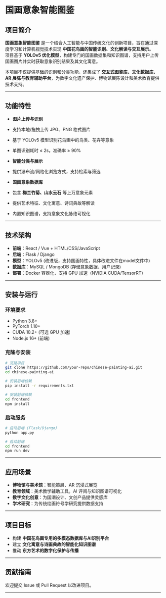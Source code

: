 # 国画意象智能图鉴  

## 项目简介  
**国画意象智能图鉴** 是一个结合人工智能与中国传统文化的创新项目，旨在通过深度学习和计算机视觉技术实现 **中国花鸟画的智能识别、文化解读与交互展示**。  
项目基于 **YOLOv5 优化模型**，构建专门的国画数据集和知识图谱，支持用户上传国画图片并实时获取意象识别结果及其文化寓意。  

本项目不仅提供基础的识别和分类功能，还集成了 **交互式图鉴库、文化数据库、AR 展陈与教育辅助平台**，为数字文化遗产保护、博物馆展陈设计和美术教育提供技术支持。  

---

## 功能特性  
-  **图片上传与识别**  
  - 支持本地/拖拽上传 JPG、PNG 格式图片  
  - 基于 YOLOv5 模型识别花鸟画中的鸟类、花卉等意象  
  - 单图识别耗时 ≤ 2s，准确率 ≥ 90%  

-  **智能分类与展示**   
  - 提供瀑布流/网格化浏览方式，支持检索与筛选  

-  **国画意象数据库**  
  - 包含 **梅兰竹菊、山水云石** 等上万意象元素  
  - 提供艺术特征、文化寓意、诗词典故等解读  
  - 内置知识图谱，支持意象文化脉络可视化
    
---

## 技术架构  
- **前端**：React / Vue + HTML/CSS/JavaScript  
- **后端**：Flask / Django  
- **模型**：YOLOv5 (改进版，支持国画特性，具体改进文件在model文件中)  
- **数据库**：MySQL / MongoDB (存储意象数据、用户记录)  
- **部署**：Docker 容器化，支持 GPU 加速（NVIDIA CUDA/TensorRT）  

---

## 安装与运行  

### 环境要求  
- Python 3.8+  
- PyTorch 1.10+  
- CUDA 10.2+ (可选 GPU 加速)  
- Node.js 16+ (前端)  

### 克隆与安装  
```bash
# 克隆项目
git clone https://github.com/your-repo/chinese-painting-ai.git
cd chinese-painting-ai

# 安装后端依赖
pip install -r requirements.txt

# 安装前端依赖
cd frontend
npm install
```

### 启动服务  
```bash
# 启动后端 (Flask/Django)
python app.py  

# 启动前端
cd frontend
npm run dev  
```  
---

## 应用场景  
-  **博物馆与美术馆**：智能策展、AR 沉浸式展览  
-  **教育领域**：美术教学辅助工具，AI 评阅与知识图谱可视化  
-  **数字文化创意**：为国潮设计、文创产品提供灵感库  
-  **学术研究**：为传统绘画符号学研究提供数据支持  

---

## 项目目标  
- 构建 **中国花鸟画专用的多模态数据库与AI识别平台**  
- 建立 **文化寓意与诗画典故的智能化知识图谱**  
- 推动 **东方艺术的数字化保护与传播**  

---

## 贡献指南  
欢迎提交 Issue 或 Pull Request 以改进项目。  
  

---

